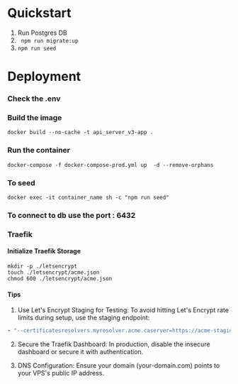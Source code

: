 # Quickstart
1. Run Postgres DB   
2. `` npm run migrate:up``
3. `` npm run seed ``

# Deployment
### Check the .env
### Build the image
``` docker build --no-cache -t api_server_v3-app .  ```
### Run the container
``` docker-compose -f docker-compose-prod.yml up  -d --remove-orphans ```
### To seed 
``` docker exec -it container_name sh -c "npm run seed" ```
### To connect to db use the port : 6432

### Traefik
#### Initialize Traefik Storage
``` 
mkdir -p ./letsencrypt
touch ./letsencrypt/acme.json
chmod 600 ./letsencrypt/acme.json 
```   
#### Tips
1. Use Let's Encrypt Staging for Testing: To avoid hitting Let's Encrypt rate limits during setup, use the staging endpoint:


``` yaml
- "--certificatesresolvers.myresolver.acme.caserver=https://acme-staging-v02.api.letsencrypt.org/directory"
```  

2. Secure the Traefik Dashboard: In production, disable the insecure dashboard or secure it with authentication.

3. DNS Configuration: Ensure your domain (your-domain.com) points to your VPS's public IP address.


